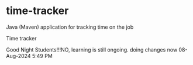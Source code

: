 # time-tracker
Java (Maven) application for tracking time on the job

Time tracker

Good Night Students!!!NO, learning is still ongoing.
doing changes now 08-Aug-2024 5:49 PM
